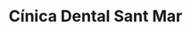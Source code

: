 ---
title: "Cínica Dental Sant Mar"
url: /santa-coloma-de-gramenet/cinica-dental-sant-mar/
shop: general
---